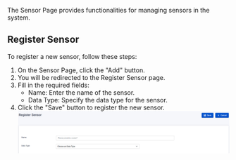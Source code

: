The Sensor Page provides functionalities for managing sensors in the system.

## Register Sensor

To register a new sensor, follow these steps:

1. On the Sensor Page, click the "Add" button.
2. You will be redirected to the Register Sensor page.
3. Fill in the required fields:
   - Name: Enter the name of the sensor.
   - Data Type: Specify the data type for the sensor.
4. Click the "Save" button to register the new sensor.
   ![Alt text](../assets/images/sensors/image.png)
